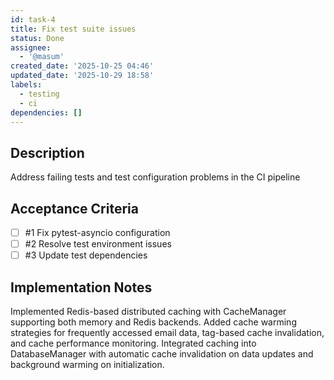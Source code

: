 ```yaml
---
id: task-4
title: Fix test suite issues
status: Done
assignee:
  - '@masum'
created_date: '2025-10-25 04:46'
updated_date: '2025-10-29 18:58'
labels:
  - testing
  - ci
dependencies: []
---
```


## Description

<!-- SECTION:DESCRIPTION:BEGIN -->
Address failing tests and test configuration problems in the CI pipeline
<!-- SECTION:DESCRIPTION:END -->

## Acceptance Criteria
<!-- AC:BEGIN -->
- [ ] #1 Fix pytest-asyncio configuration
- [ ] #2 Resolve test environment issues
- [ ] #3 Update test dependencies
<!-- AC:END -->

## Implementation Notes

<!-- SECTION:NOTES:BEGIN -->
Implemented Redis-based distributed caching with CacheManager supporting both memory and Redis backends. Added cache warming strategies for frequently accessed email data, tag-based cache invalidation, and cache performance monitoring. Integrated caching into DatabaseManager with automatic cache invalidation on data updates and background warming on initialization.
<!-- SECTION:NOTES:END -->
